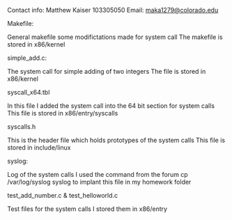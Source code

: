 Contact info: Matthew Kaiser 103305050
Email:  maka1279@colorado.edu


Makefile:

General makefile some modifictations made for system call
The makefile is stored in x86/kernel

simple_add.c:

The system call for simple adding of two integers 
The file is stored in x86/kernel

syscall_x64.tbl

In this file I added the system call into the 64 bit section for system calls
This file is stored in x86/entry/syscalls

syscalls.h

This is the header file which holds prototypes of the system calls
This file is stored in include/linux 

syslog:

Log of the system calls
I used the command from the forum cp /var/log/syslog syslog to implant this file in my homework folder

test_add_number.c & test_helloworld.c

Test files for the system calls
I stored them in x86/entry



